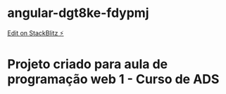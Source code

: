 # angular-dgt8ke-fdypmj

[Edit on StackBlitz ⚡️](https://stackblitz.com/edit/angular-dgt8ke-fdypmj)

# Projeto criado para aula de programação web 1 - Curso de ADS 
